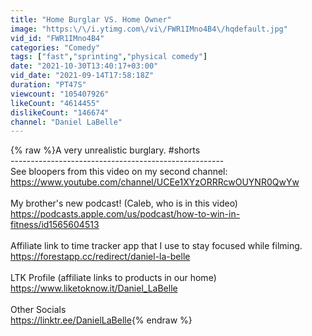 ```yaml
---
title: "Home Burglar VS. Home Owner"
image: "https:\/\/i.ytimg.com\/vi\/FWR1IMno4B4\/hqdefault.jpg"
vid_id: "FWR1IMno4B4"
categories: "Comedy"
tags: ["fast","sprinting","physical comedy"]
date: "2021-10-30T13:40:17+03:00"
vid_date: "2021-09-14T17:58:18Z"
duration: "PT47S"
viewcount: "105407926"
likeCount: "4614455"
dislikeCount: "146674"
channel: "Daniel LaBelle"
---
```

{% raw %}A very unrealistic burglary. #shorts<br />-----------------------------------------------------<br />See bloopers from this video on my second channel: <a rel="nofollow" target="blank" href="https://www.youtube.com/channel/UCEe1XYzORRRcwOUYNR0QwYw">https://www.youtube.com/channel/UCEe1XYzORRRcwOUYNR0QwYw</a><br /><br />My brother's new podcast! (Caleb, who is in this video)<br /><a rel="nofollow" target="blank" href="https://podcasts.apple.com/us/podcast/how-to-win-in-fitness/id1565604513">https://podcasts.apple.com/us/podcast/how-to-win-in-fitness/id1565604513</a><br /><br />Affiliate link to time tracker app that I use to stay focused while filming. <br /><a rel="nofollow" target="blank" href="https://forestapp.cc/redirect/daniel-la-belle">https://forestapp.cc/redirect/daniel-la-belle</a><br /><br />LTK Profile (affiliate links to products in our home)<br /><a rel="nofollow" target="blank" href="https://www.liketoknow.it/Daniel_LaBelle">https://www.liketoknow.it/Daniel_LaBelle</a><br /><br />Other Socials<br /><a rel="nofollow" target="blank" href="https://linktr.ee/DanielLaBelle">https://linktr.ee/DanielLaBelle</a>{% endraw %}
